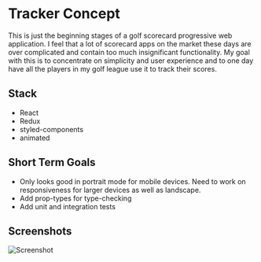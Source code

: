 # Tracker Concept

This is just the beginning stages of a golf scorecard progressive web application. I feel that a lot of scorecard apps on the market these days are over complicated and contain too much insignificant functionality. My goal with this is to concentrate on simplicity and user experience and to one day have all the players in my golf league use it to track their scores.

## Stack

-   React
-   Redux
-   styled-components
-   animated

## Short Term Goals

-   Only looks good in portrait mode for mobile devices. Need to work on responsiveness for larger devices as well as landscape.
-   Add prop-types for type-checking
-   Add unit and integration tests

## Screenshots

![Screenshot](https://github.com/yesmar2/system-load-monitor/blob/master/src/images/Mobile-Snapshot.PNG)
